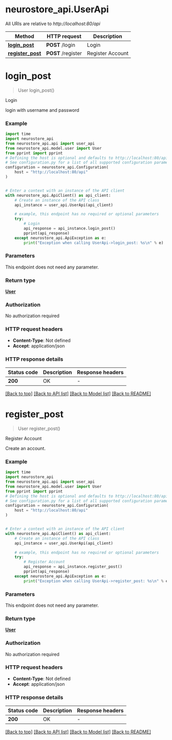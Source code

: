 # neurostore_api.UserApi

All URIs are relative to *http://localhost:80/api*

Method | HTTP request | Description
------------- | ------------- | -------------
[**login_post**](UserApi.md#login_post) | **POST** /login | Login
[**register_post**](UserApi.md#register_post) | **POST** /register | Register Account


# **login_post**
> User login_post()

Login

login with username and password

### Example

```python
import time
import neurostore_api
from neurostore_api.api import user_api
from neurostore_api.model.user import User
from pprint import pprint
# Defining the host is optional and defaults to http://localhost:80/api
# See configuration.py for a list of all supported configuration parameters.
configuration = neurostore_api.Configuration(
    host = "http://localhost:80/api"
)


# Enter a context with an instance of the API client
with neurostore_api.ApiClient() as api_client:
    # Create an instance of the API class
    api_instance = user_api.UserApi(api_client)

    # example, this endpoint has no required or optional parameters
    try:
        # Login
        api_response = api_instance.login_post()
        pprint(api_response)
    except neurostore_api.ApiException as e:
        print("Exception when calling UserApi->login_post: %s\n" % e)
```


### Parameters
This endpoint does not need any parameter.

### Return type

[**User**](User.md)

### Authorization

No authorization required

### HTTP request headers

 - **Content-Type**: Not defined
 - **Accept**: application/json


### HTTP response details
| Status code | Description | Response headers |
|-------------|-------------|------------------|
**200** | OK |  -  |

[[Back to top]](#) [[Back to API list]](../README.md#documentation-for-api-endpoints) [[Back to Model list]](../README.md#documentation-for-models) [[Back to README]](../README.md)

# **register_post**
> User register_post()

Register Account

Create an account.

### Example

```python
import time
import neurostore_api
from neurostore_api.api import user_api
from neurostore_api.model.user import User
from pprint import pprint
# Defining the host is optional and defaults to http://localhost:80/api
# See configuration.py for a list of all supported configuration parameters.
configuration = neurostore_api.Configuration(
    host = "http://localhost:80/api"
)


# Enter a context with an instance of the API client
with neurostore_api.ApiClient() as api_client:
    # Create an instance of the API class
    api_instance = user_api.UserApi(api_client)

    # example, this endpoint has no required or optional parameters
    try:
        # Register Account
        api_response = api_instance.register_post()
        pprint(api_response)
    except neurostore_api.ApiException as e:
        print("Exception when calling UserApi->register_post: %s\n" % e)
```


### Parameters
This endpoint does not need any parameter.

### Return type

[**User**](User.md)

### Authorization

No authorization required

### HTTP request headers

 - **Content-Type**: Not defined
 - **Accept**: application/json


### HTTP response details
| Status code | Description | Response headers |
|-------------|-------------|------------------|
**200** | OK |  -  |

[[Back to top]](#) [[Back to API list]](../README.md#documentation-for-api-endpoints) [[Back to Model list]](../README.md#documentation-for-models) [[Back to README]](../README.md)


